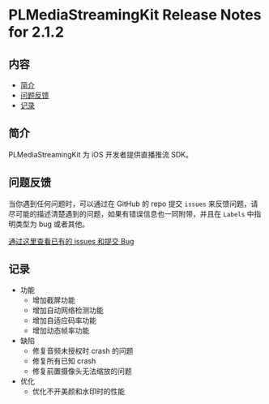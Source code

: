 # PLMediaStreamingKit Release Notes for 2.1.2

## 内容

- [简介](#简介)
- [问题反馈](#问题反馈)
- [记录](#记录)

## 简介

PLMediaStreamingKit 为 iOS 开发者提供直播推流 SDK。

## 问题反馈

当你遇到任何问题时，可以通过在 GitHub 的 repo 提交 ```issues``` 来反馈问题，请尽可能的描述清楚遇到的问题，如果有错误信息也一同附带，并且在 ```Labels``` 中指明类型为 bug 或者其他。

[通过这里查看已有的 issues 和提交 Bug](https://github.com/pili-engineering/PLMediaStreamingKit/issues)

## 记录

- 功能
  - 增加截屏功能
  - 增加自动网络检测功能
  - 增加自适应码率功能
  - 增加动态帧率功能
- 缺陷
  - 修复音频未授权时 crash 的问题
  - 修复所有已知 crash
  - 修复前置摄像头无法缩放的问题
- 优化
  - 优化不开美颜和水印时的性能
